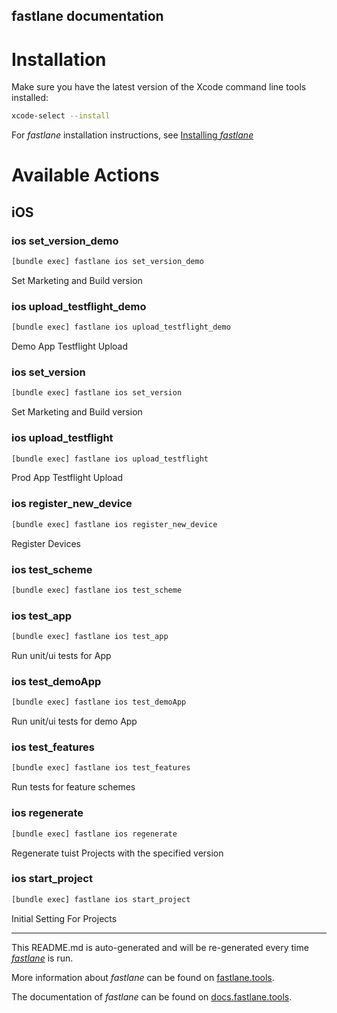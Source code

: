 fastlane documentation
----

# Installation

Make sure you have the latest version of the Xcode command line tools installed:

```sh
xcode-select --install
```

For _fastlane_ installation instructions, see [Installing _fastlane_](https://docs.fastlane.tools/#installing-fastlane)

# Available Actions

## iOS

### ios set_version_demo

```sh
[bundle exec] fastlane ios set_version_demo
```

Set Marketing and Build version

### ios upload_testflight_demo

```sh
[bundle exec] fastlane ios upload_testflight_demo
```

Demo App Testflight Upload

### ios set_version

```sh
[bundle exec] fastlane ios set_version
```

Set Marketing and Build version

### ios upload_testflight

```sh
[bundle exec] fastlane ios upload_testflight
```

Prod App Testflight Upload

### ios register_new_device

```sh
[bundle exec] fastlane ios register_new_device
```

Register Devices

### ios test_scheme

```sh
[bundle exec] fastlane ios test_scheme
```



### ios test_app

```sh
[bundle exec] fastlane ios test_app
```

Run unit/ui tests for App

### ios test_demoApp

```sh
[bundle exec] fastlane ios test_demoApp
```

Run unit/ui tests for demo App

### ios test_features

```sh
[bundle exec] fastlane ios test_features
```

Run tests for feature schemes

### ios regenerate

```sh
[bundle exec] fastlane ios regenerate
```

Regenerate tuist Projects with the specified version

### ios start_project

```sh
[bundle exec] fastlane ios start_project
```

Initial Setting For Projects

----

This README.md is auto-generated and will be re-generated every time [_fastlane_](https://fastlane.tools) is run.

More information about _fastlane_ can be found on [fastlane.tools](https://fastlane.tools).

The documentation of _fastlane_ can be found on [docs.fastlane.tools](https://docs.fastlane.tools).
